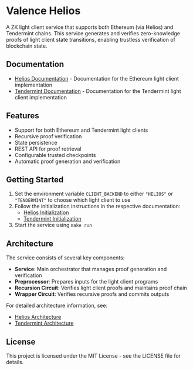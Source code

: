 # Valence Helios

A ZK light client service that supports both Ethereum (via Helios) and Tendermint chains. This service generates and verifies zero-knowledge proofs of light client state transitions, enabling trustless verification of blockchain state.

## Documentation

- [Helios Documentation](docs/HELIOS.md) - Documentation for the Ethereum light client implementation
- [Tendermint Documentation](docs/TENDERMINT.md) - Documentation for the Tendermint light client implementation

## Features

- Support for both Ethereum and Tendermint light clients
- Recursive proof verification
- State persistence
- REST API for proof retrieval
- Configurable trusted checkpoints
- Automatic proof generation and verification

## Getting Started

1. Set the environment variable `CLIENT_BACKEND` to either `"HELIOS"` or `"TENDERMINT"` to choose which light client to use
2. Follow the initialization instructions in the respective documentation:
   - [Helios Initialization](docs/HELIOS.md#re-initialization)
   - [Tendermint Initialization](docs/TENDERMINT.md#re-initialization)
3. Start the service using `make run`

## Architecture

The service consists of several key components:

- **Service**: Main orchestrator that manages proof generation and verification
- **Preprocessor**: Prepares inputs for the light client programs
- **Recursion Circuit**: Verifies light client proofs and maintains proof chain
- **Wrapper Circuit**: Verifies recursive proofs and commits outputs

For detailed architecture information, see:
- [Helios Architecture](docs/HELIOS.md#system-architecture)
- [Tendermint Architecture](docs/TENDERMINT.md#system-architecture)

## License

This project is licensed under the MIT License - see the LICENSE file for details. 